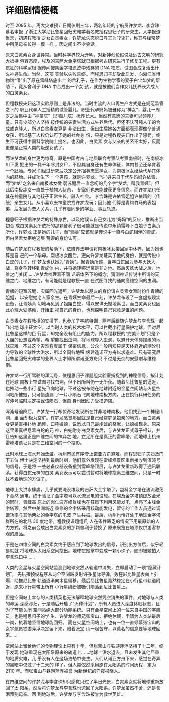 # 详细剧情梗概

时至 2095 年，离大灾难预计日期仅剩三年，两名年轻的宇航员许梦龙、李含珠慕名申报
了浙江大学尼比鲁星回归灾难学著名教授程思归子的研究生。入学报道当天，初遇程教授
之女白灵素女，许梦龙失态脱口呼其为“妈妈”，称其与经常梦中所见母亲长得一模一样
。因之闹出不少笑话。

原来白灵素女身世异常。当时科学界较为开明，对新神创论假说及远古文明的研究大抵持
包容态度，埃及的吉萨大金字塔就已根据考古研究进行了修复工程。更有疯狂的科学家根
据传闻搜集金字塔遗迹中残存的 DNA 物质，试图合成复活出什么神迹生命。当然，这项
实验以失败告终。而程思归子却受此启发，向浙江省博物馆“借”出了原在雷峰塔底出土
的舍利子，在作为生物学家的妻子白尘如梦的帮助下，竟从舍利子 DNA 中合成出一个女
孩，就是被他们当作女儿抚养长大成人的白灵素女。

但程教授夫妇这项实验原则上是非法的。当时主流的人口再生产方式是在规范监管之下的
职业代孕人工授精的试管婴儿，职业代孕妈妈被雅称为“神女”，婴儿一周岁之后集中由
“神童院”（即孤儿院）抚养长大。当然有意愿的夫妻可以领养儿童。只有少部分人坚持
按传统的夫妻生活方式生养后代。但还不认可纯人工的合成或克隆人，所以白灵素女算是
非法出生，但出生后她各方面都表现得像个普通女孩，所以基于人权仍认可了她的社会身
份，只是对程教授夫妇作出了惩罚，终生不可获得中国科学院院士提名。也因此，白灵素
女与父亲的关系不太好，反而更像是正常人类的叛逆女孩了。

而许梦龙的身世更为惊奇。原是中国考古与地质联合考察队考察南极时，在南极冰川下发
掘出的一具千年冰封女尸，不但其自身还有生命体征，体内甚至还孕育着一个胚胎。专家
们经过研究后决定公开招募志愿神女，为南极冰女继续代孕其体内的胚胎。并成功生下一
个男孩，就是许梦龙。“许”姓来自于代孕妈妈许依雪，而“梦龙”之名来自南极冰女微
弱苏醒后一直念叨的几个字“梦龙，叫我青姨”。但此后南极冰女一直处于植物人状态，
专家们也未能破获更多信息。而许梦龙也任其在神童院与其他孩子正常生长，融入社会。
李含珠是许依雪姐姐许依晴的（传统）亲生女儿，从小喜欢去神童院找许梦龙玩；因此他
们算是青梅竹马的表姐弟，后发展为恋人关系，几乎有着同步的学业、事业轨迹。

程思归子根据许梦龙的特殊身世，以及他误认自己女儿为“妈妈”的反应，推断出当初合
成白灵素女所依托的那颗舍利子很可能就是传说中永镇雷峰下白娘子白素贞所化，许梦龙
正是她的儿子，而“青姨”应该就是传说中一直与白蛇相伴的青蛇。但白灵素女拒绝这层
荒谬的身份认可。

随后许梦龙在程教授的帮助下，依赡养法申请将南极冰女接回家中休养，因为她也算是自
己的一个孕母。南极冰女醒后，更向许梦龙证实了他的身份，就是传说中白蛇的儿子，许
梦龙也认她为“青姨”。据青姨所述，当年白蛇因为参与灭妖大战，将身孕转移到青蛇体
内，并将她转移远离是非之地。然后灭妖大战之后，地维之门关闭……许梦龙梳理着不同
话语体系下的概念，猜测神话传说中所谓的天维之门、地维之门，有可能就是程教授一直
在试图寻找的通向高维空间的虫洞。

青姨的短暂苏醒，实属回光返照。许梦龙以朋友的身份请白灵素女暂时扮作青姨的姐姐，
以安慰她老人家余生。在青姨生命最后一刻，许梦龙布设了一套虚拟现实设备，让青姨真
切地再见到了姐姐白蛇，得以安详无憾地离世。而白灵素女也因此心理大受憾动，开始正
视自己的身份，也想探明自己究竟是谁的问题。

白灵素女在程教授的安排下，也参加了宇航特训，两年后跟随许梦龙与李含珠一起飞出地
球出征太空。以当时人类的技术水平，可以拦截小行星保护地球，但对尼比鲁星这样的巨
行星，却完全没有阻止的能力。所以程教授的“完美计划”只是个大胆的设想或希望，希
望能找出虫洞，将地球导入虫洞，以避开天体碰撞级的地球灾难。不过这个灾难程度属于
保密信息，公众一般所知只是天体靠近的潮汐引力导致的全球性大洪水，所以全国各地积
级建造诺亚方舟以求避难。只有研究尼比鲁星回归灾难学的业界人士才知所谓诺亚方舟只
不过是无奈的安慰剂与维稳剂。

许梦龙一行所驾驶的浑沌号，依程思归子课题组实验室捕捉到的神秘信号，按计划在地球
南极上空试图寻找虫洞，但不出所料仍一无所获。随着尼比鲁星的逼近，也摧动一些小行
星先飞向地球，不过这被布防在地球附近的金星空间站与火星空间站所摧毁，只可惜遗漏
了一片小陨石飞向地球南极方向。正在执行科研任务的浑沌号临时决定拦截该陨石，但自
身也因动力受损迫降。

浑沌号迫降后，许梦龙一行却惊奇地发现所在并非地球南极。他们找到一个神秘山洞，里
面却极为空旷。许梦龙感觉那里就是自己经常梦见娘亲的地方。而白灵素女更是直接扑地
跪拜，口呼娘娘，说愿以自己最虔诚的祭献，让娘娘现身。原来这里果真栖息着白蛇的元
神，白蛇附身白灵素女后，与许梦龙正式母子相认，并且告知这里正是四维空间的神弃之
地，立足所在是真正的雷峰塔，而地球上杭州雷峰塔遗址只是在三维空间的一个投影。

此时地球上海水开始泛滥。杭州市民有序登上诺亚方舟避难。而程思归子夫妇及门下五位
博士决定坚持到最后时刻，他们意外发现在雷峰塔景区重新接收到浑沌号的信号，于是将
一些必备仪器设备搬到雷峰塔顶层，与许梦龙重新取得了通讯联系。获得白蛇元神的白灵
素女表示可以尝试暂时将地球抱离三维空间，只是一时找不着地球的方位了。

地球上大洪水肆虐，几乎就要淹没埃及的吉萨大金字塔了，岂料金字塔在湍流激荡下竟然
通电，终于验证了金字塔可以水流发电的设想。在埃及金字塔顶绽放金光的同时，青藏高
原上的岗仁波齐峰群峰也在狂风下利用风能发电，点亮了主峰金字塔顶。然后中美洲新近
重修的金字塔采用核动能发电，留守的工作人员通过调谐功率与其他两处的金字塔的电波
产生共振。最后，杭州也恰好处于地球金字塔群所在的北纬 30 度地带，程教授课题组几
人在条件匮乏的情况下用最原始的人力方式，将之前合成出白灵素女的那颗舍利子替换了
原来展览在塔顶仅供游客参观的赝品。

于是在四维空间的白灵素女终于感应到了地球发出的信号，识别出方位后，似乎轻易就就
将地球从太阳系空间抱出。地球在她掌中变成一颗小珠子，随即被她拍入李含珠口中……

人类的金星与火星空间站监测到地球突然从轨道中消失，立即启动了一项“隐藏计划”，
先后按预设程序从两个空间站发射许多星际导弹，轰在尼比鲁星表面上引爆，助推尼比鲁
轨道逐渐向木星偏移。最后尼比鲁星竟然稳定在小行星带轨道附近，原来小行星带上所有
小行星纷纷被吸引陨落到尼比鲁星上。

但是空间站上幸存的人类精英也无法解释地球突然凭空消失的事件，对地球与人类的命运
深感渺茫，于是随后开启了“火种计划”，所有人员进入深度休眠状态，且为了节能关闭
空间站绝大部分功能系统。只有金星空间上的一位来自中国的宇航员，也是程思归子的学
生、许梦龙的师兄张宝山，拒绝休眠，申请为人类站最后一岗，执着地坚信地球能回归。
而在火星空间站上，也有一位一直倾慕张宝山的女宇航员铁游萍浮决定留下来，陪着张宝
山一起苦守，以莫名的信念要等地球回来……

空间站上留给他们的食物理论上只有十年，但张宝山与铁游萍浮坚持了十二年，终于发现
地球重现在太阳系原来的轨道上……地球上洪水退去，且未发生其他严重的地质灾难，几
乎没有人在这场浩劫中丧生。人们从诺亚方舟下来，感觉在奇异的黑暗中仅过了十二天的
样子。但人类依然采用原在太阳系的时间历程，定为 2110 年。而张宝山与铁游萍浮被誉
为新世纪的守夜报晓人。

在四维空间的许梦龙与李含珠却只感觉只过了半日光景，白灵素女就将地球重新放回了太
阳系，然后将许梦龙与李含珠也送回了太阳系。许梦龙虽然不舍，还是含泪拜别母亲。回
到地球后，许梦龙与李含珠被誉为救世英雄。
